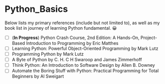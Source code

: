 # Python_Basics
Below lists my primary references (include but not limited to), as well as my book list in journey of learning Python fundamental.  :grinning:

   - [ ] \(**In Progress**\) Python Crash Course, 2nd Edition: A Hands-On, Project-Based Introduction to Programming by Eric Matthes
   - [ ] Learning Python: Powerful Object-Oriented Programming by Mark Lutz
   - [ ] Programming Python by Mark Lutz
   - [ ] A Byte of Python by C. H. C H Swaroop and James Zimmerhoff
   - [ ] Think Python: An Introduction to Software Design by Allen B. Downey
   - [ ] Automate the Boring Stuff with Python: Practical Programming for Total Beginners by Al Sweigart
